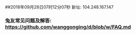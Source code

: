 ##2018年09月28日07时12分07秒 新址: 104.248.167.147
### 兔友常见问题及解答: https://github.com/wanggonging/d/blob/w/FAQ.md
